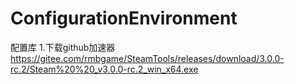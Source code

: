 # ConfigurationEnvironment
配置库
1.下载github加速器
https://gitee.com/rmbgame/SteamTools/releases/download/3.0.0-rc.2/Steam%20%20_v3.0.0-rc.2_win_x64.exe
